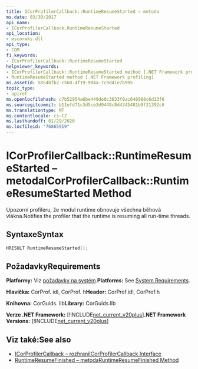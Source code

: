 ```yaml
---
title: ICorProfilerCallback::RuntimeResumeStarted – metoda
ms.date: 03/30/2017
api_name:
- ICorProfilerCallback.RuntimeResumeStarted
api_location:
- mscorwks.dll
api_type:
- COM
f1_keywords:
- ICorProfilerCallback::RuntimeResumeStarted
helpviewer_keywords:
- ICorProfilerCallback::RuntimeResumeStarted method [.NET Framework profiling]
- RuntimeResumeStarted method [.NET Framework profiling]
ms.assetid: 5854bfb2-c568-4f19-904a-7c9d41e7b995
topic_type:
- apiref
ms.openlocfilehash: c7b52954a6be449de0c3633f0ac648980c6d13f6
ms.sourcegitcommit: b11efd71c3d5ce3d9449c8d4345481b9f21392c6
ms.translationtype: MT
ms.contentlocale: cs-CZ
ms.lasthandoff: 01/29/2020
ms.locfileid: "76865919"
---
```

# <a name="icorprofilercallbackruntimeresumestarted-method"></a><span data-ttu-id="4653d-102">ICorProfilerCallback::RuntimeResumeStarted – metoda</span><span class="sxs-lookup"><span data-stu-id="4653d-102">ICorProfilerCallback::RuntimeResumeStarted Method</span></span>
<span data-ttu-id="4653d-103">Upozorní profileru, že modul runtime obnovuje všechna běhová vlákna.</span><span class="sxs-lookup"><span data-stu-id="4653d-103">Notifies the profiler that the runtime is resuming all run-time threads.</span></span>  
  
## <a name="syntax"></a><span data-ttu-id="4653d-104">Syntaxe</span><span class="sxs-lookup"><span data-stu-id="4653d-104">Syntax</span></span>  
  
```cpp  
HRESULT RuntimeResumeStarted();  
```  
  
## <a name="requirements"></a><span data-ttu-id="4653d-105">Požadavky</span><span class="sxs-lookup"><span data-stu-id="4653d-105">Requirements</span></span>  
 <span data-ttu-id="4653d-106">**Platformy:** Viz [požadavky na systém](../../../../docs/framework/get-started/system-requirements.md).</span><span class="sxs-lookup"><span data-stu-id="4653d-106">**Platforms:** See [System Requirements](../../../../docs/framework/get-started/system-requirements.md).</span></span>  
  
 <span data-ttu-id="4653d-107">**Hlavička:** CorProf. idl, CorProf. h</span><span class="sxs-lookup"><span data-stu-id="4653d-107">**Header:** CorProf.idl, CorProf.h</span></span>  
  
 <span data-ttu-id="4653d-108">**Knihovna:** CorGuids. lib</span><span class="sxs-lookup"><span data-stu-id="4653d-108">**Library:** CorGuids.lib</span></span>  
  
 <span data-ttu-id="4653d-109">**Verze .NET Framework:** [!INCLUDE[net_current_v20plus](../../../../includes/net-current-v20plus-md.md)]</span><span class="sxs-lookup"><span data-stu-id="4653d-109">**.NET Framework Versions:** [!INCLUDE[net_current_v20plus](../../../../includes/net-current-v20plus-md.md)]</span></span>  
  
## <a name="see-also"></a><span data-ttu-id="4653d-110">Viz také:</span><span class="sxs-lookup"><span data-stu-id="4653d-110">See also</span></span>

- [<span data-ttu-id="4653d-111">ICorProfilerCallback – rozhraní</span><span class="sxs-lookup"><span data-stu-id="4653d-111">ICorProfilerCallback Interface</span></span>](icorprofilercallback-interface.md)
- [<span data-ttu-id="4653d-112">RuntimeResumeFinished – metoda</span><span class="sxs-lookup"><span data-stu-id="4653d-112">RuntimeResumeFinished Method</span></span>](icorprofilercallback-runtimeresumefinished-method.md)
